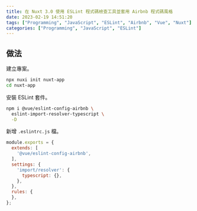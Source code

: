 ```yaml
---
title: 在 Nuxt 3.0 使用 ESLint 程式碼檢查工具並套用 Airbnb 程式碼風格
date: 2023-02-19 14:51:20
tags: ["Programming", "JavaScript", "ESLint", "Airbnb", "Vue", "Nuxt"]
categories: ["Programming", "JavaScript", "ESLint"]
---
```


## 做法

建立專案。

```bash
npx nuxi init nuxt-app
cd nuxt-app
```

安裝 ESLint 套件。

```bash
npm i @vue/eslint-config-airbnb \
  eslint-import-resolver-typescript \
  -D
```

新增 `.eslintrc.js` 檔。

```js
module.exports = {
  extends: [
    '@vue/eslint-config-airbnb',
  ],
  settings: {
    'import/resolver': {
      typescript: {},
    },
  },
  rules: {
  },
};
```
